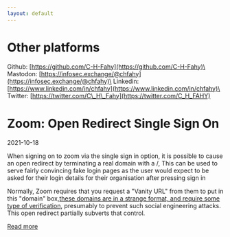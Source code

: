 ```yaml
---
layout: default
---
```


# Other platforms
Github: [https://github.com/C-H-Fahy](https://github.com/C-H-Fahy)\
Mastodon: [https://infosec.exchange/@chfahy](https://infosec.exchange/@chfahy)\
Linkedin: [https://www.linkedin.com/in/chfahy](https://www.linkedin.com/in/chfahy)\
Twitter: [https://twitter.com/C\_H\_Fahy](https://twitter.com/C_H_FAHY)

# Zoom: Open Redirect Single Sign On
2021-10-18

When signing on to zoom via the single sign in option, it is possible to cause an open redirect by terminating a real domain with a /, This can be used to serve fairly convincing fake login pages as the user would expect to be asked for their login details for their organisation after pressing sign in

Normally, Zoom requires that you request a "Vanity URL" from them to put in this "domain" box,[these domains are in a strange format, and require some type of verification](https://support.zoom.us/hc/en-us/articles/215062646), presumably to prevent such social engineering attacks. This open redirect partially subverts that control.

[Read more](./2021-10-18-zoom-open-redirect)

